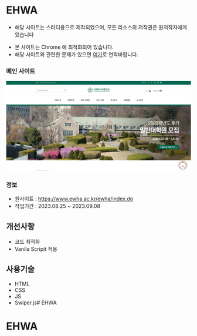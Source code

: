 # EHWA

- 해당 사이트는 스터디용으로 제작되었으며, 모든 리소스의 저작권은 원저작자에게 있습니다
* 본 사이트는 Chrome 에 최적화되어 있습니다.
* 해당 사이트와 관련한 문제가 있으면
<a href="mailto:tdj04280@naver.com" target="_blank">여기</a>로 연락바랍니다.

 ### 메인 사이트
<a href="https://coramdeo-2xttf11c5-devstrcats-projects.vercel.app/" target="_blank">![이미지](img/mainsite.png)
</a>

### 정보
- 원사이트 : https://www.ewha.ac.kr/ewha/index.do
- 작업기간 : 2023.08.25 ~ 2023.09.08

## 개선사항

- 코드 최적화
- Vanila Scripit 적용

## 사용기술

- HTML
- CSS
- JS
- Swiper.js# EHWA
# EHWA
